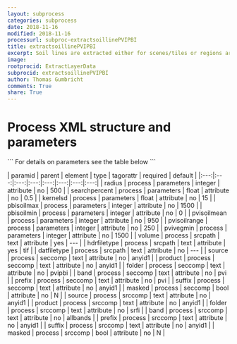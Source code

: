 ```yaml
---
layout: subprocess
categories: subprocess
date: 2018-11-16
modified: 2018-11-16
processurl: subproc-extractsoillinePVIPBI
title: extractsoillinePVIPBI
excerpt: Soil lines are extracted either for scenes/tiles or regions around sample points using the Perpendicular Vegetation Index and the Perpendicular Backgrund Index
image: 
rootprocid: ExtractLayerData
subprocid: extractsoillinePVIPBI
author: Thomas Gumbricht
comments: True
share: True
---
```


<h1 class='foot-description'>Process XML structure and parameters</h1>
```
For details on parameters see the table below
<?xml version="1.0" ?>
<process>
  <!--Generated from python-->
  <userproj plotid="yourplotid" projectid="yourprojectid" siteid="yoursiteid" system="systemid" tractid="yourtractid" userid="youruserid"/>
  <period endday="DD" endmonth="MM" endyear="YYYY" seasonendday="DD" seasonendmonth="MM" seasonstartday="DD" seasonstartmonth="MM" startday="DD" startmonth="MM" startyear="YYYY" timestep="timestep"/>
  <parameters kernelsd="xyz.abc" pbisoilmax="xyz" pbisoilmin="xyz" pvisoilmean="xyz" pvisoilrange="xyz" pvivegmin="xyz" radius="xyz" searchpercent="xyz.abc"/>
  <srcpath datfiletype="txtstring" hdrfiletype="txtstring" volume="txtstring"/>
  <seccomp band="txtstring" folder="txtstring" masked="True/False" prefix="txtstring" product="txtstring" source="txtstring" suffix="txtstring"/>
  <srccomp band="txtstring" folder="txtstring" masked="True/False" prefix="txtstring" product="txtstring" source="txtstring" suffix="txtstring"/>
</process>
```

| paramid | parent | element | type | tagorattr | required | default |
|:---:|:---:|:---:|:---:|:---:|:---:|:---:|:---:|
| radius | process | parameters | integer | attribute | no | 500 |
| searchpercent | process | parameters | float | attribute | no | 0.5 |
| kernelsd | process | parameters | float | attribute | no | 15 |
| pbisoilmax | process | parameters | integer | attribute | no | 1500 |
| pbisoilmin | process | parameters | integer | attribute | no | 0 |
| pvisoilmean | process | parameters | integer | attribute | no | 950 |
| pvisoilrange | process | parameters | integer | attribute | no | 250 |
| pvivegmin | process | parameters | integer | attribute | no | 1500 |
| volume | process | srcpath | text | attribute | yes | --- |
| hdrfiletype | process | srcpath | text | attribute | yes | tif |
| datfiletype | process | srcpath | text | attribute | no | --- |
| source | process | seccomp | text | attribute | no | anyid1 |
| product | process | seccomp | text | attribute | no | anyid1 |
| folder | process | seccomp | text | attribute | no | pvipbi |
| band | process | seccomp | text | attribute | no | pvi |
| prefix | process | seccomp | text | attribute | no | pvi |
| suffix | process | seccomp | text | attribute | no | anyid1 |
| masked | process | seccomp | bool | attribute | no | N |
| source | process | srccomp | text | attribute | no | anyid1 |
| product | process | srccomp | text | attribute | no | anyid1 |
| folder | process | srccomp | text | attribute | no | srfi |
| band | process | srccomp | text | attribute | no | allbands |
| prefix | process | srccomp | text | attribute | no | anyid1 |
| suffix | process | srccomp | text | attribute | no | anyid1 |
| masked | process | srccomp | bool | attribute | no | N |
